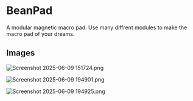 # BeanPad

A modular magnetic macro pad. Use many diffrent modules to make the macro pad of your dreams.



## Images

![Screenshot 2025-06-09 151724.png](E:\Projects\BeanPad\Project%20Images\Screenshot%202025-06-09%20151724.png)

![Screenshot 2025-06-09 194901.png](E:\Projects\BeanPad\Project%20Images\Screenshot%202025-06-09%20194901.png)

![Screenshot 2025-06-09 194925.png](E:\Projects\BeanPad\Project%20Images\Screenshot%202025-06-09%20194925.png)





## 
